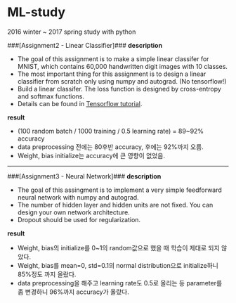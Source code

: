 # ML-study
2016 winter ~ 2017 spring study with python

###[Assignment2 - Linear Classifier]###
__description__
* The goal of this assignment is to make a simple linear classifer for MNIST, which contains 60,000 handwritten digit images with 10 classes.
* The most important thing for this assignment is to design a linear classifier from scratch only using numpy and autograd. (No tensorflow!)
* Build a linear classifer. The loss function is designed by cross-entropy and softmax functions.
* Details can be found in [Tensorflow tutorial](https://www.tensorflow.org/tutorials/mnist/beginners/).

__result__
* (100 random batch / 1000 training / 0.5 learning rate) = 89~92% accuracy
* data preprocessing 전에는 80후반 accuracy, 후에는 92%까지 오름.
* Weight, bias initialize는 accuracy에 큰 영향이 없었음.

- - - -

###[Assignment3 - Neural Network]###
__description__
* The goal of this assingment is to implement a very simple feedforward neural network with numpy and autograd.
* The number of hidden layer and hidden units are not fixed. You can design your own network architecture.
* Dropout should be used for regularization.

__result__
* Weight, bias의 initialize를 0~1의 random값으로 했을 때 학습이 제대로 되지 않았다.
* Weight, bias를 mean=0, std=0.1의 normal distribution으로 initialize하니 85%정도 까지 올랐다.
* data preprocessing을 해주고 learning rate도 0.5로 올리는 등 parameter를 좀 변경하니 96%까지 accuracy가 올랐다.

